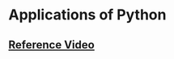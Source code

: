 # Applications of Python
## [Reference Video](https://drive.google.com/file/d/1zEsCp8xSO9qbgV9so2S-lbY8QqMzIq34/view?usp=sharing)
